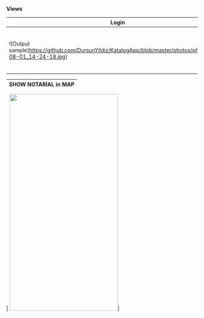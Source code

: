 **Views**


| Login                                                                                                                                                                          |                                                          Register                                                   |
| ---------------------------------------------------------------------------------------------------------------------------------------------------------------------------------- | :-------------------------------------------------------------------------------------------------------------------------: |
| ![Output sample]https://github.com/DursunYildiz/KatalogApp/blob/master/photos/photo_2021-08-01_14-24-18.jpg) | ![Output sample](https://github.com/DursunYildiz/KatalogApp/blob/master/photos/photo_2021-08-01_14-24-16.jpg) |

| SHOW NOTARİAL in MAP  
| -------------------------:|

| <img src="https://github.com/OSI-Yazilim/nobetciNoter/blob/main/assets/Screenshot_20210517-150714_Nöbetçi_Noter.png" width="285" height="570">|

